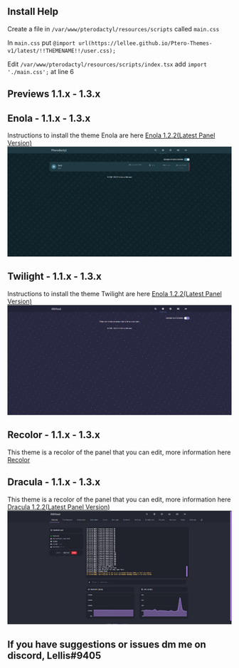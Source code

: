 ## Install Help

Create a file in `/var/www/pterodactyl/resources/scripts` called `main.css`

In `main.css` put ```@import url(https://lellee.github.io/Ptero-Themes-v1/latest/!!THEMENAME!!/user.css);```

Edit `/var/www/pterodactyl/resources/scripts/index.tsx` add ```import './main.css';``` at line 6




## Previews 1.1.x - 1.3.x

## Enola - 1.1.x - 1.3.x 
Instructions to install the theme Enola are here
[Enola 1.2.2(Latest Panel Version)](https://github.com/Lellee/Ptero-Themes-v1/tree/master/latest/Enola)
![Preview](./preview/enola.png)

## Twilight - 1.1.x - 1.3.x 
Instructions to install the theme Twilight are here
[Enola 1.2.2(Latest Panel Version)](https://github.com/Lellee/Ptero-Themes-v1/tree/master/latest/Twilight)
![Preview](./preview/twilight.png)

## Recolor - 1.1.x - 1.3.x 
This theme is a recolor of the panel that you can edit, more information here
[Recolor](https://github.com/Lellee/Ptero-Themes-v1/tree/master/latest/Recolor)

## Dracula - 1.1.x - 1.3.x 
This theme is a recolor of the panel that you can edit, more information here
[Dracula 1.2.2(Latest Panel Version)](https://github.com/Lellee/Ptero-Themes-v1/tree/master/latest/Dracula)
![Preview](./preview/Dracula2.png)

## If you have suggestions or issues dm me on discord, Lellis#9405

